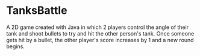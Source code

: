 # TanksBattle
A 2D game created with Java in which 2 players control the angle of their tank and shoot bullets to try and hit the other person's tank.
Once someone gets hit by a bullet, the other player's score increases by 1 and a new round begins.
